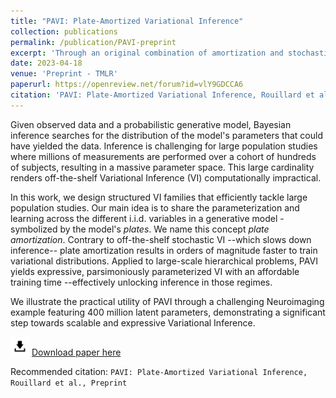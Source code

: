 ```yaml
---
title: "PAVI: Plate-Amortized Variational Inference"
collection: publications
permalink: /publication/PAVI-preprint
excerpt: 'Through an original combination of amortization and stochastic training, we scale inference to very large problems.'
date: 2023-04-18
venue: 'Preprint - TMLR'
paperurl: https://openreview.net/forum?id=vlY9GDCCA6
citation: 'PAVI: Plate-Amortized Variational Inference, Rouillard et al., Preprint'
---
```

Given observed data and a probabilistic generative model, Bayesian inference searches for the distribution of the model's parameters that could have yielded the data. Inference is challenging for large population studies where millions of measurements are performed over a cohort of hundreds of subjects, resulting in a massive parameter space. This large cardinality renders off-the-shelf Variational Inference (VI) computationally impractical.

In this work, we design structured VI families that efficiently tackle large population studies. Our main idea is to share the parameterization and learning across the different i.i.d. variables in a generative model -symbolized by the model's *plates*. We name this concept *plate amortization*. Contrary to off-the-shelf stochastic VI --which slows down inference-- plate amortization results in orders of magnitude faster to train variational distributions. Applied to large-scale hierarchical problems, PAVI yields expressive, parsimoniously parameterized VI with an affordable training time --effectively unlocking inference in those regimes.

We illustrate the practical utility of PAVI through a challenging Neuroimaging example featuring 400 million latent parameters, demonstrating a significant step towards scalable and expressive Variational Inference.

<img src="/images/download_logo.png" alt="download_logo" width="30"/> [Download paper here](/files/PAVI_preprint.pdf)

Recommended citation: `PAVI: Plate-Amortized Variational Inference, Rouillard et al., Preprint`